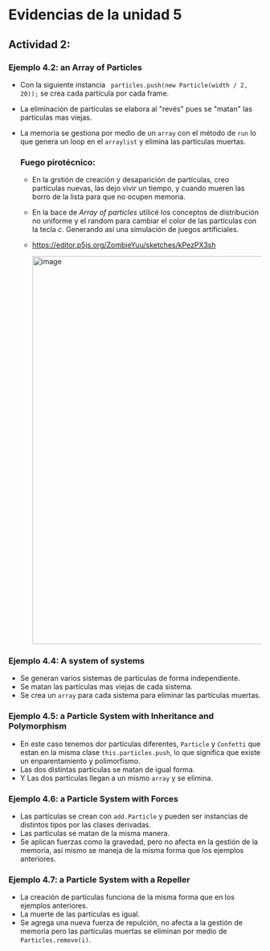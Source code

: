 # Evidencias de la unidad 5


## Actividad 2:

### Ejemplo 4.2:  an Array of Particles

- Con la siguiente instancia `` particles.push(new Particle(width / 2, 20));`` se crea cada partícula por cada frame.
- La eliminación de partículas se elabora al "revés" pues se "matan" las partículas mas viejas.
- La memoria se gestiona por medio de un ``array`` con el método de ``run`` lo que genera un loop en el ``arraylist`` y elimina las partículas muertas.

  ### Fuego pirotécnico:
  - En la grstión de creación y desaparición de partículas, creo partículas nuevas, las dejo vivir un tiempo, y cuando mueren las borro de la lista para que no ocupen memoria.
  - En la bace de *Array of particles* utilicé los conceptos de distribución no uniforme y el random para cambiar el color de las partículas con la tecla *c*. Generando así una simulación de juegos artificiales.
  - https://editor.p5js.org/ZombieYuu/sketches/kPezPX3sh

    <img width="898" height="773" alt="image" src="https://github.com/user-attachments/assets/79d31e31-45cd-4ffe-a50f-529ee683e796" />


### Ejemplo 4.4: A system of systems

- Se generan varios sistemas de partículas de forma independiente.
- Se matan las partículas mas viejas de cada sistema.
- Se crea un ``array`` para cada sistema para eliminar las partículas muertas.

### Ejemplo 4.5: a Particle System with Inheritance and Polymorphism

- En este caso tenemos dor partículas diferentes, ``Particle`` y ``Confetti`` que estan en la misma clase ``this.particles.push``, lo que significa que existe un enparentamiento y polimorfismo.
- Las dos distintas partículas se matan de igual forma.
- Y Las dos partículas llegan a un mismo ``array`` y se elimina.

### Ejemplo 4.6:  a Particle System with Forces

- Las partículas se crean con ``add.Particle`` y pueden ser instancias de distintos tipos por las clases derivadas.
- Las particulas se matan de la misma manera.
- Se aplican fuerzas como la gravedad, pero no afecta en la gestión de la memoria, así mismo se maneja de la misma forma que los ejemplos anteriores.

### Ejemplo 4.7: a Particle System with a Repeller

- La creación de partículas funciona de la misma forma que en los ejemplos anteriores.
- La muerte de las partículas es igual.
- Se agrega una nueva fuerza de repulción, no afecta a la gestión de memoria pero las partículas muertas se eliminan por medio de ``Particles.remove(i)``.




